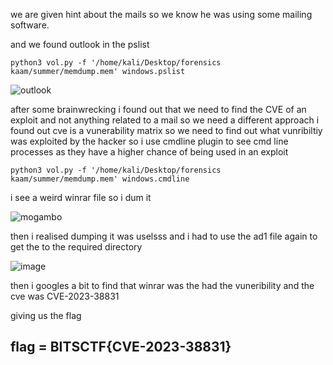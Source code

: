 we are given hint about the mails so we know he was using some mailing software.

and we found outlook in the pslist

`python3 vol.py -f '/home/kali/Desktop/forensics kaam/summer/memdump.mem' windows.pslist `

![outlook](https://github.com/adwait3/forensics-ST/assets/148553626/b7a526d2-c707-4751-a86b-9129ffd24de1)

after some brainwrecking i found out that we need to find the CVE of an exploit and not anything related to a mail so we need a different approach i found out cve is a vunerability matrix so we need to find out what vunribiltiy was exploited by the hacker
so i use cmdline plugin to see cmd line processes as they have a higher chance of being used in an exploit

`python3 vol.py -f '/home/kali/Desktop/forensics kaam/summer/memdump.mem' windows.cmdline `

i see a weird winrar file so i dum it 

![mogambo](https://github.com/adwait3/forensics-ST/assets/148553626/d6f63f8f-52d4-444b-aad2-f974e6b7db7c)

then i realised dumping it was uselsss and i had to use the ad1 file again to get the to the required directory 

![image](https://github.com/adwait3/forensics-ST/assets/148553626/a44c9fee-3219-4af0-a7c5-46593ba104e1)

then i googles a bit to find that winrar was the had the vuneribility and the cve was CVE-2023-38831

giving us the flag 

## flag = BITSCTF{CVE-2023-38831} 
